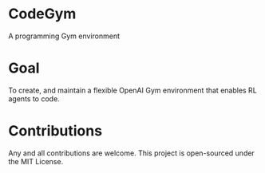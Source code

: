 # CodeGym
A programming Gym environment

# Goal
To create, and maintain a flexible OpenAI Gym environment that enables RL agents to code.

# Contributions
Any and all contributions are welcome. This project is open-sourced under the MIT License.
